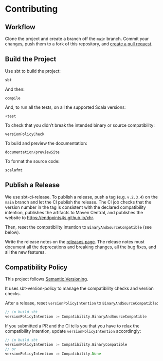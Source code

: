 Contributing
============

## Workflow

Clone the project and create a branch off the `main` branch. Commit your changes,
push them to a fork of this repository, and [create a pull request](https://docs.github.com/en/pull-requests/collaborating-with-pull-requests/proposing-changes-to-your-work-with-pull-requests/creating-a-pull-request).

## Build the Project

Use sbt to build the project:

~~~ sh
sbt
~~~

And then:

~~~
compile
~~~

And, to run all the tests, on all the supported Scala versions:

~~~
+test
~~~

To check that you didn’t break the intended binary or source compatibility:

~~~
versionPolicyCheck
~~~

To build and preview the documentation:

~~~
documentation/previewSite
~~~

To format the source code:

~~~
scalafmt
~~~

## Publish a Release

We use sbt-ci-release. To publish a release, push a tag (e.g. `v.2.3.4`) on the `main` branch
and let the CI publish the release. The CI job checks that the version number in the tag is
consistent with the declared compatibility intention, publishes the artifacts to Maven Central,
and publishes the website to https://endpoints4s.github.io/xhr.

Then, reset the compatibility intention to `BinaryAndSourceCompatible` (see below).

Write the release notes on the [releases page](https://github.com/endpoints4s/xhr/releases).
The release notes must document all the deprecations and breaking changes, all the bug fixes,
and all the new features.

## Compatibility Policy

This project follows [Semantic Versioning](https://docs.scala-lang.org/overviews/core/binary-compatibility-for-library-authors.html#recommended-versioning-scheme).

It uses sbt-version-policy to manage the compatibility checks and version checks.

After a release, reset `versionPolicyIntention` to `BinaryAndSourceCompatible`:

~~~ scala
// in build.sbt
versionPolicyIntention := Compatibility.BinaryAndSourceCompatible
~~~

If you submitted a PR and the CI tells you that you have to relax the compatibility intention,
update `versionPolicyIntention` accordingly:

~~~ scala
// in build.sbt
versionPolicyIntention := Compatibility.BinaryCompatible
// or
versionPolicyIntention := Compatibility.None
~~~
